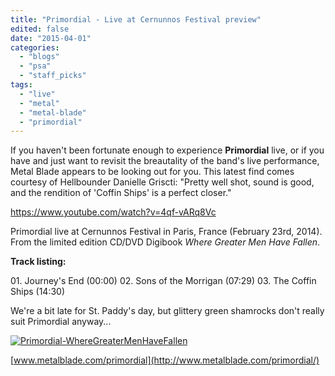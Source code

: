 ```yaml
---
title: "Primordial - Live at Cernunnos Festival preview"
edited: false
date: "2015-04-01"
categories:
  - "blogs"
  - "psa"
  - "staff_picks"
tags:
  - "live"
  - "metal"
  - "metal-blade"
  - "primordial"
---
```


If you haven't been fortunate enough to experience **Primordial** live, or if you have and just want to revisit the breautality of the band's live performance, Metal Blade appears to be looking out for you. This latest find comes courtesy of Hellbounder Danielle Griscti: "Pretty well shot, sound is good, and the rendition of 'Coffin Ships' is a perfect closer."

https://www.youtube.com/watch?v=4qf-vARq8Vc

Primordial live at Cernunnos Festival in Paris, France (February 23rd, 2014). From the limited edition CD/DVD Digibook _Where Greater Men Have Fallen_.

**Track listing:**

01\. Journey's End (00:00) 02. Sons of the Morrigan (07:29) 03. The Coffin Ships (14:30)

We're a bit late for St. Paddy's day, but glittery green shamrocks don't really suit Primordial anyway...

[![Primordial-WhereGreaterMenHaveFallen](https://hellbound.ca/wp-content/uploads/2014/12/Primordial-WhereGreaterMenHaveFallen.jpg)](https://hellbound.ca/wp-content/uploads/2014/12/Primordial-WhereGreaterMenHaveFallen.jpg)

[www.metalblade.com/primordial](http://www.metalblade.com/primordial/)
